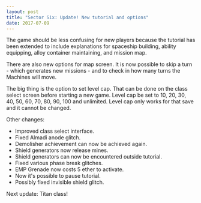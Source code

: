 ```yaml
---
layout: post
title: "Sector Six: Update! New tutorial and options"
date: 2017-07-09
---
```


The game should be less confusing for new players because the tutorial has been extended to include explanations for spaceship building, ability equipping, alloy container maintaining, and mission map.

There are also new options for map screen.
It is now possible to skip a turn - which generates new missions - and to check in how many turns the Machines will move.

The big thing is the option to set level cap.
That can be done on the class select screen before starting a new game.
Level cap be set to 10, 20, 30, 40, 50, 60, 70, 80, 90, 100 and unlimited.
Level cap only works for that save and it cannot be changed.

Other changes:

* Improved class select interface.
* Fixed Almadi anode glitch.
* Demolisher achievement can now be achieved again.
* Shield generators now release mines.
* Shield generators can now be encountered outside tutorial.
* Fixed various phase break glitches.
* EMP Grenade now costs 5 ether to activate.
* Now it's possible to pause tutorial.
* Possibly fixed invisible shield glitch.

Next update: Titan class!
